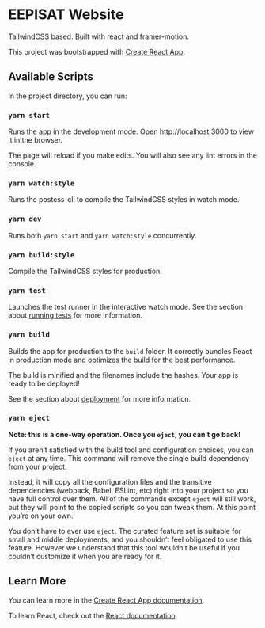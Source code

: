 # EEPISAT Website

TailwindCSS based. Built with react and framer-motion.

This project was bootstrapped with [Create React App](https://github.com/facebook/create-react-app).


## Available Scripts

In the project directory, you can run:

### `yarn start`

Runs the app in the development mode. Open http://localhost:3000 to view it in the browser.

The page will reload if you make edits. You will also see any lint errors in the console.

### `yarn watch:style`

Runs the postcss-cli to compile the TailwindCSS styles in watch mode.

### `yarn dev`

Runs both `yarn start` and `yarn watch:style` concurrently.

### `yarn build:style`

Compile the TailwindCSS styles for production.

### `yarn test`

Launches the test runner in the interactive watch mode. See the section about
[running tests](https://create-react-app.dev/docs/running-tests/) for more information.

### `yarn build`

Builds the app for production to the `build` folder. It correctly bundles React in production mode
and optimizes the build for the best performance.

The build is minified and the filenames include the hashes. Your app is ready to be deployed!

See the section about [deployment](https://create-react-app.dev/docs/deployment/) for more
information.

### `yarn eject`

**Note: this is a one-way operation. Once you `eject`, you can’t go back!**

If you aren’t satisfied with the build tool and configuration choices, you can `eject` at any time.
This command will remove the single build dependency from your project.

Instead, it will copy all the configuration files and the transitive dependencies (webpack, Babel,
ESLint, etc) right into your project so you have full control over them. All of the commands except
`eject` will still work, but they will point to the copied scripts so you can tweak them. At this
point you’re on your own.

You don’t have to ever use `eject`. The curated feature set is suitable for small and middle
deployments, and you shouldn’t feel obligated to use this feature. However we understand that this
tool wouldn’t be useful if you couldn’t customize it when you are ready for it.

## Learn More

You can learn more in the
[Create React App documentation](https://create-react-app.dev/docs/getting-started/).

To learn React, check out the [React documentation](https://reactjs.org/).
